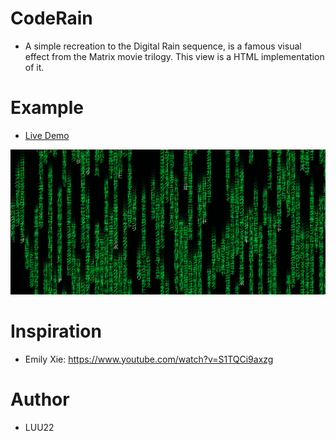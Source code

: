 # CodeRain

* A simple recreation to the Digital Rain sequence, is a famous visual effect from the Matrix movie trilogy. This view is a HTML implementation of it.

# Example

* [Live Demo](https://adityathebe.github.io/Matrix/)

![Alt text](https://github.com/LUU22/CodeRain/blob/master/matrix.png)

# Inspiration

* Emily Xie: https://www.youtube.com/watch?v=S1TQCi9axzg

# Author 

* LUU22
